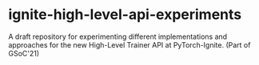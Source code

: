 # ignite-high-level-api-experiments
A draft repository for experimenting different implementations and approaches for the new High-Level Trainer API at PyTorch-Ignite. (Part of GSoC'21)
